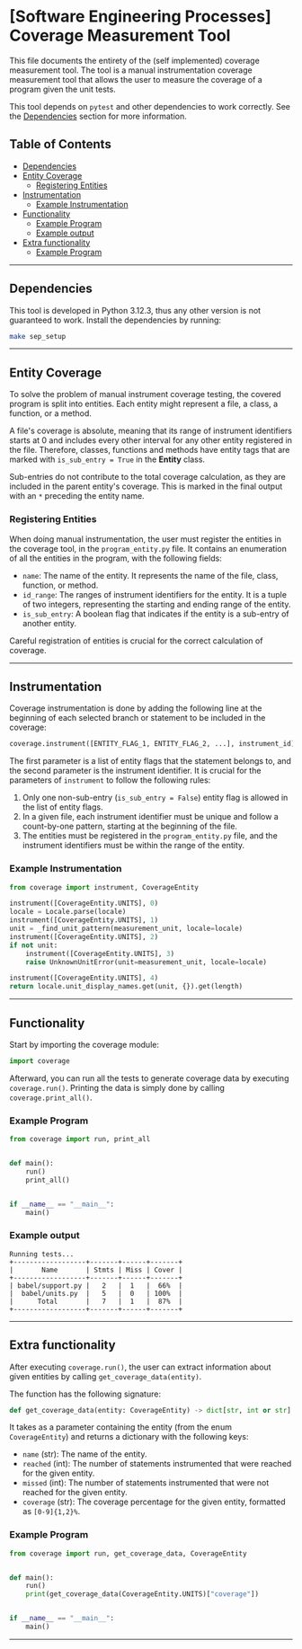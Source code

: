 # [Software Engineering Processes] Coverage Measurement Tool

This file documents the entirety of the (self implemented) coverage measurement tool.
The tool is a manual instrumentation coverage measurement tool that allows the user to measure the coverage of a program
given the unit tests.

This tool depends on `pytest` and other dependencies to work correctly. See the [Dependencies](#dependencies) section
for more information.

## Table of Contents

- [Dependencies](#dependencies)
- [Entity Coverage](#entity-coverage)
    - [Registering Entities](#registering-entities)
- [Instrumentation](#instrumentation)
    - [Example Instrumentation](#example-instrumentation)
- [Functionality](#functionality)
    - [Example Program](#example-program)
    - [Example output](#example-output)
- [Extra functionality](#extra-functionality)
    - [Example Program](#example-program-1)

---

## Dependencies

This tool is developed in Python 3.12.3, thus any other version is not guaranteed to work.
Install the dependencies by running:

```bash
make sep_setup
```

---

## Entity Coverage

To solve the problem of manual instrument coverage testing, the covered program is split into entities.
Each entity might represent a file, a class, a function, or a method.

A file's coverage is absolute, meaning that its range of instrument identifiers starts at 0 and includes every other
interval for any other entity registered in the file.
Therefore, classes, functions and methods have entity tags that are marked with `is_sub_entry = True` in the **Entity**
class.

Sub-entries do not contribute to the total coverage calculation, as they are included in the parent entity's coverage.
This is marked in the final output with an `*` preceding the entity name.

### Registering Entities

When doing manual instrumentation, the user must register the entities in the coverage tool, in the  `program_entity.py`
file.
It contains an enumeration of all the entities in the program, with the following fields:

- `name`: The name of the entity. It represents the name of the file, class, function, or method.
- `id_range`: The ranges of instrument identifiers for the entity. It is a tuple of two integers, representing the
  starting and ending range of the entity.
- `is_sub_entry`: A boolean flag that indicates if the entity is a sub-entry of another entity.

Careful registration of entities is crucial for the correct calculation of coverage.

---

## Instrumentation

Coverage instrumentation is done by adding the following line at the beginning of each selected branch or statement to
be included in the coverage:

```python
coverage.instrument([ENTITY_FLAG_1, ENTITY_FLAG_2, ...], instrument_id)
```

The first parameter is a list of entity flags that the statement belongs to, and the second parameter is the instrument
identifier. It is crucial for the parameters of `instrument` to follow the following rules:

1. Only one non-sub-entry (`is_sub_entry = False`) entity flag is allowed in the list of entity flags.
2. In a given file, each instrument identifier must be unique and follow a count-by-one pattern, starting at the
   beginning of the file.
3. The entities must be registered in the `program_entity.py` file, and the instrument identifiers must be within the
   range of the entity.

### Example Instrumentation

```python
from coverage import instrument, CoverageEntity

instrument([CoverageEntity.UNITS], 0)
locale = Locale.parse(locale)
instrument([CoverageEntity.UNITS], 1)
unit = _find_unit_pattern(measurement_unit, locale=locale)
instrument([CoverageEntity.UNITS], 2)
if not unit:
    instrument([CoverageEntity.UNITS], 3)
    raise UnknownUnitError(unit=measurement_unit, locale=locale)

instrument([CoverageEntity.UNITS], 4)
return locale.unit_display_names.get(unit, {}).get(length)
```

---

## Functionality

Start by importing the coverage module:

```python
import coverage
```

Afterward, you can run all the tests to generate coverage data by executing `coverage.run()`.
Printing the data is simply done by calling `coverage.print_all()`.

### Example Program

```python
from coverage import run, print_all


def main():
    run()
    print_all()


if __name__ == "__main__":
    main()
```

### Example output

```
Running tests...
+------------------+-------+------+-------+
|       Name       | Stmts | Miss | Cover |
+------------------+-------+------+-------+
| babel/support.py |   2   |  1   |  66%  |
|  babel/units.py  |   5   |  0   | 100%  |
|      Total       |   7   |  1   |  87%  |
+------------------+-------+------+-------+
```

---

## Extra functionality

After executing `coverage.run()`, the user can extract information about given entities by
calling `get_coverage_data(entity)`.

The function has the following signature:

```python
def get_coverage_data(entity: CoverageEntity) -> dict[str, int or str]:
```

It takes as a parameter containing the entity (from the enum `CoverageEntity`) and returns a dictionary with the
following keys:

- `name` (str): The name of the entity.
- `reached` (int): The number of statements instrumented that were reached for the given entity.
- `missed` (int): The number of statements instrumented that were not reached for the given entity.
- `coverage` (str): The coverage percentage for the given entity, formatted as `[0-9]{1,2}%`.

### Example Program

```python
from coverage import run, get_coverage_data, CoverageEntity


def main():
    run()
    print(get_coverage_data(CoverageEntity.UNITS)["coverage"])


if __name__ == "__main__":
    main()
```

---
